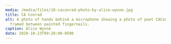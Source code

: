 ```yaml
---
media: /media/files/18-caconrad-photo-by-alice-wynne.jpg
title: CA Conrad
alt: A photo of hands behind a microphone showing a photo of poet CAConrad
  framed between painted fingernails.
caption: Alice Wynne
date: 2020-10-23T09:20:00-0500
---
```

